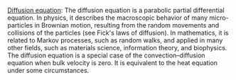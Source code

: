 
[Diffusion equation](https://en.wikipedia.org/wiki/Diffusion_equation): The diffusion equation is a parabolic partial differential equation. In physics, it describes the macroscopic behavior of many micro-particles in Brownian motion, resulting from the random movements and collisions of the particles (see Fick's laws of diffusion). In mathematics, it is related to Markov processes, such as random walks, and applied in many other fields, such as materials science, information theory, and biophysics. The diffusion equation is a special case of the convection–diffusion equation when bulk velocity is zero. It is equivalent to the heat equation under some circumstances.